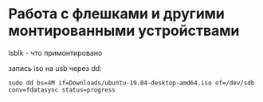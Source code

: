 # Работа с флешками и другими монтированными устройствами

&#x20; lsblk - что примонтировано

запись iso на usb через dd:&#x20;

```
sudo dd bs=4M if=Downloads/ubuntu-19.04-desktop-amd64.iso of=/dev/sdb conv=fdatasync status=progress
```
